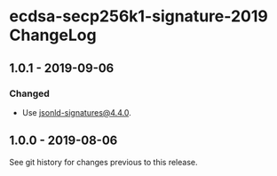 # ecdsa-secp256k1-signature-2019 ChangeLog

## 1.0.1 - 2019-09-06

### Changed
- Use jsonld-signatures@4.4.0.

## 1.0.0 - 2019-08-06

See git history for changes previous to this release.

